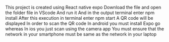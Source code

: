 This project is created using React native expo
Download the file and open the folder file in VScode 
And run it 
And in the output terminal enter npm install
After this execution in terminal enter npm start 
A QR code will be displayed
In order to scan the QR code 
In android you must install Expo go whereas 
In ios you just scan using the camera app 
You must ensure that the network in your smartphone must be same as the network in your laptop
